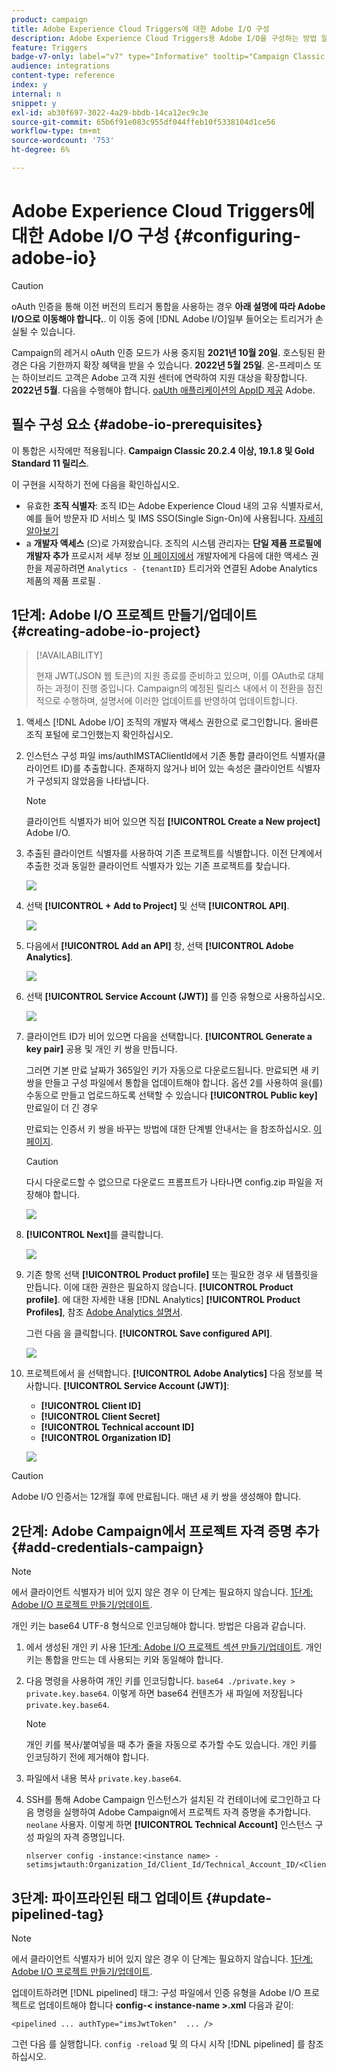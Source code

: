 ```yaml
---
product: campaign
title: Adobe Experience Cloud Triggers에 대한 Adobe I/O 구성
description: Adobe Experience Cloud Triggers용 Adobe I/O을 구성하는 방법 알아보기
feature: Triggers
badge-v7-only: label="v7" type="Informative" tooltip="Campaign Classic v7에만 적용"
audience: integrations
content-type: reference
index: y
internal: n
snippet: y
exl-id: ab30f697-3022-4a29-bbdb-14ca12ec9c3e
source-git-commit: 65b6f91e083c955df044ffeb10f5338104d1ce56
workflow-type: tm+mt
source-wordcount: '753'
ht-degree: 6%

---
```


# Adobe Experience Cloud Triggers에 대한 Adobe I/O 구성 {#configuring-adobe-io}

>[!CAUTION]
>
>oAuth 인증을 통해 이전 버전의 트리거 통합을 사용하는 경우 **아래 설명에 따라 Adobe I/O으로 이동해야 합니다.**.
>이 이동 중에 [!DNL Adobe I/O]일부 들어오는 트리거가 손실될 수 있습니다.
>
>Campaign의 레거시 oAuth 인증 모드가 사용 중지됨 **2021년 10월 20일**. 호스팅된 환경은 다음 기한까지 확장 혜택을 받을 수 있습니다. **2022년 5월 25일**. 온-프레미스 또는 하이브리드 고객은 Adobe 고객 지원 센터에 연락하여 지원 대상을 확장합니다. **2022년 5월**. 다음을 수행해야 합니다. [oaUth 애플리케이션의 AppID 제공](../../integrations/using/configuring-pipeline.md#step-optional) Adobe.

## 필수 구성 요소 {#adobe-io-prerequisites}

이 통합은 시작에만 적용됩니다. **Campaign Classic 20.2.4 이상, 19.1.8 및 Gold Standard 11 릴리스**.

이 구현을 시작하기 전에 다음을 확인하십시오.

* 유효한 **조직 식별자**: 조직 ID는 Adobe Experience Cloud 내의 고유 식별자로서, 예를 들어 방문자 ID 서비스 및 IMS SSO(Single Sign-On)에 사용됩니다. [자세히 알아보기](https://experienceleague.adobe.com/docs/core-services/interface/administration/organizations.html?lang=ko)
* a **개발자 액세스** (으)로 가져왔습니다. 조직의 시스템 관리자는 **단일 제품 프로필에 개발자 추가** 프로시저 세부 정보 [이 페이지에서](https://helpx.adobe.com/enterprise/using/manage-developers.html) 개발자에게 다음에 대한 액세스 권한을 제공하려면 `Analytics - {tenantID}` 트리거와 연결된 Adobe Analytics 제품의 제품 프로필 .

## 1단계: Adobe I/O 프로젝트 만들기/업데이트 {#creating-adobe-io-project}

>[!AVAILABILITY]
>
> 현재 JWT(JSON 웹 토큰)의 지원 종료를 준비하고 있으며, 이를 OAuth로 대체하는 과정이 진행 중입니다. Campaign의 예정된 릴리스 내에서 이 전환을 점진적으로 수행하며, 설명서에 이러한 업데이트를 반영하여 업데이트합니다.

1. 액세스 [!DNL Adobe I/O] 조직의 개발자 액세스 권한으로 로그인합니다. 올바른 조직 포털에 로그인했는지 확인하십시오.

1. 인스턴스 구성 파일 ims/authIMSTAClientId에서 기존 통합 클라이언트 식별자(클라이언트 ID)를 추출합니다. 존재하지 않거나 비어 있는 속성은 클라이언트 식별자가 구성되지 않았음을 나타냅니다.

   >[!NOTE]
   >
   >클라이언트 식별자가 비어 있으면 직접 **[!UICONTROL Create a New project]** Adobe I/O.

1. 추출된 클라이언트 식별자를 사용하여 기존 프로젝트를 식별합니다. 이전 단계에서 추출한 것과 동일한 클라이언트 식별자가 있는 기존 프로젝트를 찾습니다.

   ![](assets/do-not-localize/adobe_io_8.png)

1. 선택 **[!UICONTROL + Add to Project]** 및 선택 **[!UICONTROL API]**.

   ![](assets/do-not-localize/adobe_io_1.png)

1. 다음에서 **[!UICONTROL Add an API]** 창, 선택 **[!UICONTROL Adobe Analytics]**.

   ![](assets/do-not-localize/adobe_io_2.png)

1. 선택 **[!UICONTROL Service Account (JWT)]** 를 인증 유형으로 사용하십시오.

   ![](assets/do-not-localize/adobe_io_3.png)

1. 클라이언트 ID가 비어 있으면 다음을 선택합니다. **[!UICONTROL Generate a key pair]** 공용 및 개인 키 쌍을 만듭니다.

   그러면 기본 만료 날짜가 365일인 키가 자동으로 다운로드됩니다. 만료되면 새 키 쌍을 만들고 구성 파일에서 통합을 업데이트해야 합니다. 옵션 2를 사용하여 을(를) 수동으로 만들고 업로드하도록 선택할 수 있습니다 **[!UICONTROL Public key]** 만료일이 더 긴 경우

   만료되는 인증서 키 쌍을 바꾸는 방법에 대한 단계별 안내서는 을 참조하십시오. [이 페이지](https://developer.adobe.com/developer-console/docs/guides/email-alerts/cert-expiry/#a-step-by-step-guide-to-replacing-expiring-certificate-key-pairs).


   >[!CAUTION]
   >
   >다시 다운로드할 수 없으므로 다운로드 프롬프트가 나타나면 config.zip 파일을 저장해야 합니다.

   ![](assets/do-not-localize/adobe_io_4.png)

1. **[!UICONTROL Next]**&#x200B;를 클릭합니다.

   ![](assets/do-not-localize/adobe_io_5.png)

1. 기존 항목 선택 **[!UICONTROL Product profile]** 또는 필요한 경우 새 템플릿을 만듭니다. 이에 대한 권한은 필요하지 않습니다. **[!UICONTROL Product profile]**. 에 대한 자세한 내용 [!DNL Analytics] **[!UICONTROL Product Profiles]**, 참조 [Adobe Analytics 설명서](https://experienceleague.adobe.com/docs/analytics/admin/admin-console/home.html#admin-console).

   그런 다음 을 클릭합니다. **[!UICONTROL Save configured API]**.

   ![](assets/do-not-localize/adobe_io_6.png)

1. 프로젝트에서 을 선택합니다. **[!UICONTROL Adobe Analytics]** 다음 정보를 복사합니다. **[!UICONTROL Service Account (JWT)]**:

   * **[!UICONTROL Client ID]**
   * **[!UICONTROL Client Secret]**
   * **[!UICONTROL Technical account ID]**
   * **[!UICONTROL Organization ID]**

   ![](assets/do-not-localize/adobe_io_7.png)

>[!CAUTION]
>
>Adobe I/O 인증서는 12개월 후에 만료됩니다. 매년 새 키 쌍을 생성해야 합니다.

## 2단계: Adobe Campaign에서 프로젝트 자격 증명 추가 {#add-credentials-campaign}

>[!NOTE]
>
>에서 클라이언트 식별자가 비어 있지 않은 경우 이 단계는 필요하지 않습니다. [1단계: Adobe I/O 프로젝트 만들기/업데이트](#creating-adobe-io-project).

개인 키는 base64 UTF-8 형식으로 인코딩해야 합니다. 방법은 다음과 같습니다.

1. 에서 생성된 개인 키 사용 [1단계: Adobe I/O 프로젝트 섹션 만들기/업데이트](#creating-adobe-io-project). 개인 키는 통합을 만드는 데 사용되는 키와 동일해야 합니다.

1. 다음 명령을 사용하여 개인 키를 인코딩합니다. `base64 ./private.key > private.key.base64`. 이렇게 하면 base64 컨텐츠가 새 파일에 저장됩니다 `private.key.base64`.

   >[!NOTE]
   >
   >개인 키를 복사/붙여넣을 때 추가 줄을 자동으로 추가할 수도 있습니다. 개인 키를 인코딩하기 전에 제거해야 합니다.

1. 파일에서 내용 복사 `private.key.base64`.

1. SSH를 통해 Adobe Campaign 인스턴스가 설치된 각 컨테이너에 로그인하고 다음 명령을 실행하여 Adobe Campaign에서 프로젝트 자격 증명을 추가합니다. `neolane` 사용자. 이렇게 하면 **[!UICONTROL Technical Account]** 인스턴스 구성 파일의 자격 증명입니다.

   ```
   nlserver config -instance:<instance name> -setimsjwtauth:Organization_Id/Client_Id/Technical_Account_ID/<Client_Secret>/<Base64_encoded_Private_Key>
   ```

## 3단계: 파이프라인된 태그 업데이트 {#update-pipelined-tag}

>[!NOTE]
>
>에서 클라이언트 식별자가 비어 있지 않은 경우 이 단계는 필요하지 않습니다. [1단계: Adobe I/O 프로젝트 만들기/업데이트](#creating-adobe-io-project).

업데이트하려면 [!DNL pipelined] 태그: 구성 파일에서 인증 유형을 Adobe I/O 프로젝트로 업데이트해야 합니다 **config-&lt; instance-name >.xml** 다음과 같이:

```
<pipelined ... authType="imsJwtToken"  ... />
```

그런 다음 를 실행합니다. `config -reload` 및 의 다시 시작 [!DNL pipelined] 를 참조하십시오.
